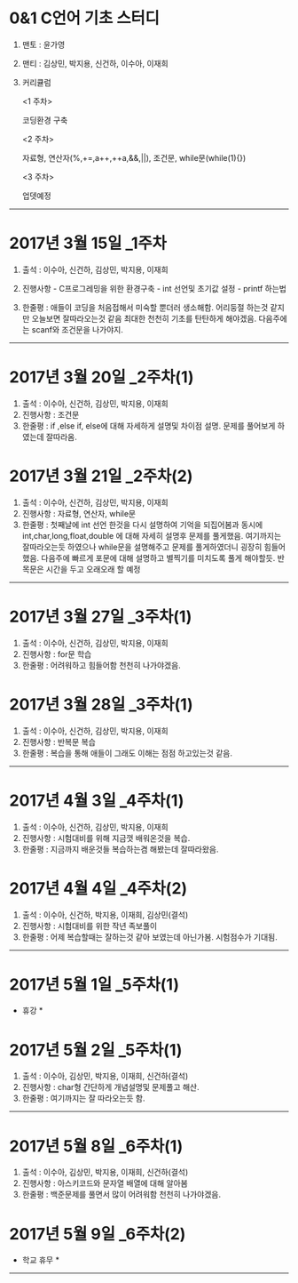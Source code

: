 # 0&1 C언어 기초 스터디 #

1. 맨토 : 윤가영

2. 맨티 : 김상민, 박지용, 신건하, 이수아, 이재희

3. 커리큘럼

   <1 주차> 
   	
   	코딩환경 구축

   <2 주차>

    자료형, 연산자(%,+=,a++,++a,&&,||), 조건문, while문(while(1){})

   <3 주차> 

    업뎃예정

--------------------------------------------------------------------------------

# 2017년 3월 15일 _1주차 #

1. 출석		: 이수아, 신건하, 김상민, 박지용, 이재희

2. 진행사항	- C프로그레밍을 위한 환경구축
			- int 선언및 초기값 설정
			- printf 하는법
3. 한줄평		: 애들이 코딩을 처음접해서 미숙할 뿐더러 생소해함. 어리둥절 하는것 같지만 오늘보면		 			  잘따라오는것 같음 최대한 천천히 기초를 탄탄하게 해야겠음. 다음주에는 scanf와 조건문을				  나가야지.
--------------------------------------------------------------------------------

# 2017년 3월 20일 _2주차(1) #

1. 출석		: 이수아, 신건하, 김상민, 박지용, 이재희
2. 진행사항	: 조건문
3. 한줄평		: if ,else if, else에 대해 자세하게 설명및 차이점 설명. 문제를 풀어보게 하였는데 				  잘따라옴. 

# 2017년 3월 21일 _2주차(2) #

1. 출석		: 이수아, 신건하, 김상민, 박지용, 이재희
2. 진행사항	: 자료형, 연산자, while문
3. 한줄평		: 첫째날에 int 선언 한것을 다시 설명하여 기억을 되집어봄과 동시에 								  int,char,long,float,double 에 대해 자세히 설명후 문제를 풀게했음. 여기까지는 				  잘따라오는듯 하였으나 while문을 설명해주고 문제를 풀게하였더니 굉장히 힘들어 					  했음. 다음주에 빠르게 포문에 대해 설명하고 별찍기를 미치도록 풀게 해야할듯. 반목문은 				  시간을 두고 오래오래 할 예정 

--------------------------------------------------------------------------------

# 2017년 3월 27일 _3주차(1) #

1. 출석		: 이수아, 신건하, 김상민, 박지용, 이재희
2. 진행사항	: for문 학습
3. 한줄평		: 어려워하고 힘들어함 천천히 나가야겠음.

# 2017년 3월 28일 _3주차(1) #

1. 출석		: 이수아, 신건하, 김상민, 박지용, 이재희
2. 진행사항	: 반복문 복습 	
3. 한줄평		: 복습을 통해 애들이 그래도 이해는 점점 하고있는것 같음.

--------------------------------------------------------------------------------

# 2017년 4월 3일 _4주차(1) #

1. 출석		: 이수아, 신건하, 김상민, 박지용, 이재희
2. 진행사항	: 시험대비를 위해 지금껏 배워온것을 복습.
3. 한줄평		: 지금까지 배운것들 복습하는겸 해봤는데 잘따라왔음. 

# 2017년 4월 4일 _4주차(2) #

1. 출석		: 이수아, 신건하, 박지용, 이재희, 김상민(결석)
2. 진행사항	: 시험대비를 위한 작년 족보풀이 
3. 한줄평		: 어제 복습할때는 잘하는것 같아 보였는데 아닌가봄. 시험점수가 기대됨.

--------------------------------------------------------------------------------

# 2017년 5월 1일 _5주차(1) #

* 휴강 *

# 2017년 5월 2일 _5주차(1) #

1. 출석		: 이수아, 김상민, 박지용, 이재희, 신건하(결석)
2. 진행사항	: char형 간단하게 개념설명및 문제풀고 해산.
3. 한줄평		: 여기까지는 잘 따라오는듯 함.

--------------------------------------------------------------------------------

# 2017년 5월 8일 _6주차(1) #

1. 출석		: 이수아, 김상민, 박지용, 이재희, 신건하(결석)
2. 진행사항	: 아스키코드와 문자열 배열에 대해 알아봄
3. 한줄평		: 백준문제를 풀면서 많이 어려워함 천천히 나가야겠음. 

# 2017년 5월 9일 _6주차(2) #

* 학교 휴무 *

--------------------------------------------------------------------------------

